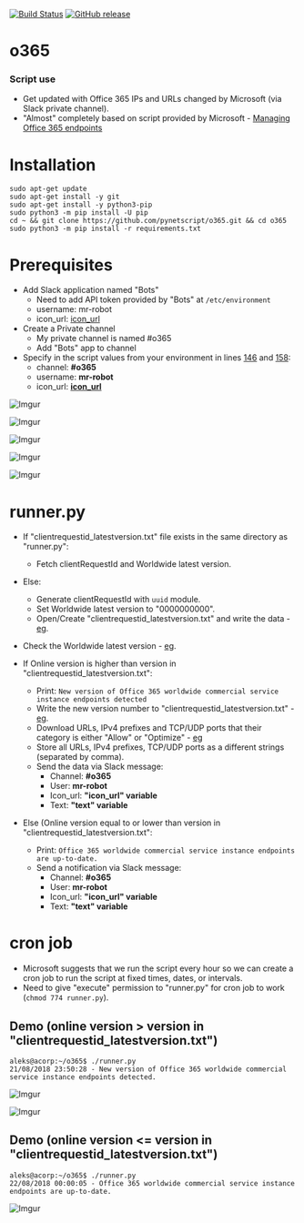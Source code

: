 [![Build Status](https://travis-ci.org/pynetscript/o365.svg?branch=master)](https://travis-ci.org/pynetscript/o365)
[![GitHub release](https://img.shields.io/badge/version-1.0-blue.svg)](https://github.com/pynetscript/reality)

# o365

### Script use
- Get updated with Office 365 IPs and URLs changed by Microsoft (via Slack private channel).
- "Almost" completely based on script provided by Microsoft - [Managing Office 365 endpoints](https://support.office.com/en-us/article/managing-office-365-endpoints-99cab9d4-ef59-4207-9f2b-3728eb46bf9a?redirectSourcePath=%252fen-us%252farticle%252fnetwork-connectivity-to-office-365-64b420ef-0218-48f6-8a34-74bb27633b10&ui=en-US&rs=en-US&ad=US)


# Installation

```
sudo apt-get update
sudo apt-get install -y git
sudo apt-get install -y python3-pip
sudo python3 -m pip install -U pip
cd ~ && git clone https://github.com/pynetscript/o365.git && cd o365
sudo python3 -m pip install -r requirements.txt
```

# Prerequisites

- Add Slack application named "Bots"
  - Need to add API token provided by "Bots" at `/etc/environment`
  - username: mr-robot
  - icon_url: [icon_url](https://avatars.slack-edge.com/2018-08-14/416017134033_c12382bddd39e3823d99_48.jpg)
- Create a Private channel
  - My private channel is named #o365
  - Add "Bots" app to channel
- Specify in the script values from your environment in lines [146](https://github.com/pynetscript/o365/blob/master/runner.py#L146) and [158](https://github.com/pynetscript/o365/blob/master/runner.py#L158):
  - channel: **#o365**
  - username: **mr-robot**
  - icon_url: **[icon_url](https://avatars.slack-edge.com/2018-08-14/416017134033_c12382bddd39e3823d99_48.jpg)**

![Imgur](https://i.imgur.com/JZnOz6S.png)

![Imgur](https://i.imgur.com/WicDA0x.png)

![Imgur](https://i.imgur.com/VIAVz6e.png)

![Imgur](https://i.imgur.com/UU31Joh.png)

![Imgur](https://i.imgur.com/GSesuVm.png)


# runner.py

- If "clientrequestid_latestversion.txt" file exists in the same directory as "runner.py":
  - Fetch clientRequestId and Worldwide latest version.
- Else:
  - Generate clientRequestId with `uuid` module.
  - Set Worldwide latest version to "0000000000".
  - Open/Create "clientrequestid_latestversion.txt" and write the data - [eg](https://pastebin.com/dA1wr5pH).
- Check the Worldwide latest version - [eg](https://endpoints.office.com/version/Worldwide?clientrequestid=fca86b7c-0b6f-4b68-8e82-afa45b65e631).

- If Online version is higher than version in "clientrequestid_latestversion.txt":
  - Print: `New version of Office 365 worldwide commercial service instance endpoints detected`
  - Write the new version number to "clientrequestid_latestversion.txt" - [eg](https://pastebin.com/fiqYZgaq).
  - Download URLs, IPv4 prefixes and TCP/UDP ports that their category is either "Allow" or "Optimize" - [eg](https://endpoints.office.com/endpoints/Worldwide?clientrequestid=fca86b7c-0b6f-4b68-8e82-afa45b65e631)
  - Store all URLs, IPv4 prefixes, TCP/UDP ports as a different strings (separated by comma).
  - Send the data via Slack message:
    - Channel: **#o365**
    - User: **mr-robot**
    - Icon_url: **"icon_url" variable**
    - Text: **"text" variable**
- Else (Online version equal to or lower than version in "clientrequestid_latestversion.txt":
  - Print: `Office 365 worldwide commercial service instance endpoints are up-to-date.`
  - Send a notification via Slack message:
    - Channel: **#o365**
    - User: **mr-robot**
    - Icon_url: **"icon_url" variable**
    - Text: **"text" variable**


# cron job

- Microsoft suggests that we run the script every hour so we can create a cron job to run the script at fixed times, dates, or intervals.
- Need to give "execute" permission to "runner.py" for cron job to work (`chmod 774 runner.py`).


## Demo (online version > version in "clientrequestid_latestversion.txt")
```
aleks@acorp:~/o365$ ./runner.py
21/08/2018 23:50:28 - New version of Office 365 worldwide commercial service instance endpoints detected.
```

![Imgur](https://i.imgur.com/RiAq6tj.png)

![Imgur](https://i.imgur.com/YTVB4F4.png)


## Demo (online version <= version in "clientrequestid_latestversion.txt")
```
aleks@acorp:~/o365$ ./runner.py 
22/08/2018 00:00:05 - Office 365 worldwide commercial service instance endpoints are up-to-date.
```

![Imgur](https://i.imgur.com/ix1rvUH.png)
